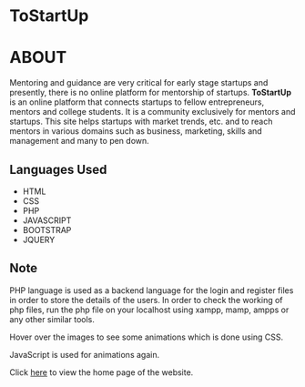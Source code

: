 # ToStartUp
# ABOUT
Mentoring and guidance are very critical for early stage startups and presently, there is no online platform for mentorship of startups. **ToStartUp** is an online platform that connects startups to fellow entrepreneurs, mentors and college students.
It is a community exclusively for mentors and startups. This site helps startups with market trends, etc. and to reach mentors in various domains such as business, marketing, skills and management and many to pen down.

## Languages Used
* HTML
* CSS
* PHP
* JAVASCRIPT
* BOOTSTRAP
* JQUERY

## Note
PHP language is used as a backend language for the login and register files in order to store the details of the users.  In order to check the working of php files, run the php file on your localhost using xampp, mamp, ampps or any other similar tools.


Hover over the images to see some animations which is done using CSS.


JavaScript is used for animations again.


Click [here](https://komalibeeram.github.io/web_startup/homems.html) to view the home page of the website.
